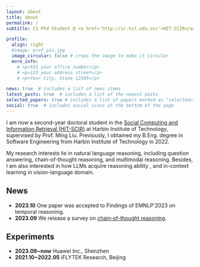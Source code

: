 ```yaml
---
layout: about
title: about
permalink: /
subtitle: CS Phd Student @ <a href='http://ir.hit.edu.cn/'>HIT-SCIR</a>

profile:
  align: right
  #image: prof_pic.jpg
  image_circular: false # crops the image to make it circular
  more_info: 
    # <p>555 your office number</p>
    # <p>123 your address street</p>
    # <p>Your City, State 12345</p>

news: true  # includes a list of news items
latest_posts: true  # includes a list of the newest posts
selected_papers: true # includes a list of papers marked as "selected={true}"
social: true  # includes social icons at the bottom of the page
---
```


I am now a second-year doctoral student in the <a href='http://ir.hit.edu.cn/'>Social Computing and Information Retrieval (HIT-SCIR)</a> at Harbin Institute of Technology, supervised by Prof. Ming Liu.
Previously, I obtained my B.Eng. degree in Software Engineering from Harbin Institute of Technology in 2022. 

My research interests lie in natural language reasoning, including question answering, chain-of-thought reasoning, and multimodal reasoning.
Besides, I am also interested in how LLMs acquire reasoning ability , and in-context learning in vision-language domain.


## News
- **2023.10** One paper was accepted to Findings of EMNLP'2023 on temporal reasoning.
- **2023.09** We release a survey on <a href='https://arxiv.org/abs/2309.15402'>chain-of-thought reasoning<a>.

## Experiments
- **2023.09~now** Huawei Inc., Shenzhen
- **2021.10~2022.05** iFLYTEK Research, Beijing


<!-- Link to your social media connections, too. This theme is set up to use [Font Awesome icons](http://fortawesome.github.io/Font-Awesome/) and [Academicons](https://jpswalsh.github.io/academicons/), like the ones below. Add your Facebook, Twitter, LinkedIn, Google Scholar, or just disable all of them. -->